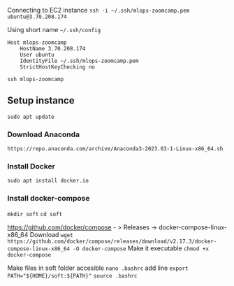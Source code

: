 Connecting to EC2 instance
`ssh -i ~/.ssh/mlops-zoomcamp.pem ubuntu@3.70.208.174`

Using short name
`~/.ssh/config`
```
Host mlops-zoomcamp
    HostName 3.70.208.174
    User ubuntu
    IdentityFile ~/.ssh/mlops-zoomcamp.pem
    StrictHostKeyChecking no
```
`ssh mlops-zoomcamp`

## Setup instance
`sudo apt update`

### Download Anaconda 
`https://repo.anaconda.com/archive/Anaconda3-2023.03-1-Linux-x86_64.sh`

### Install Docker
`sudo apt install docker.io`

### Install docker-compose
`mkdir soft`
`cd soft`

https://github.com/docker/compose - > Releases -> docker-compose-linux-x86_64
Download
`wget https://github.com/docker/compose/releases/download/v2.17.3/docker-compose-linux-x86_64 -O docker-compose`
Make it executable
`chmod +x docker-compose`

Make files in soft folder accesible
`nano .bashrc`
add line
`export PATH="${HOME}/soft:${PATH}"`
`source .bashrc`